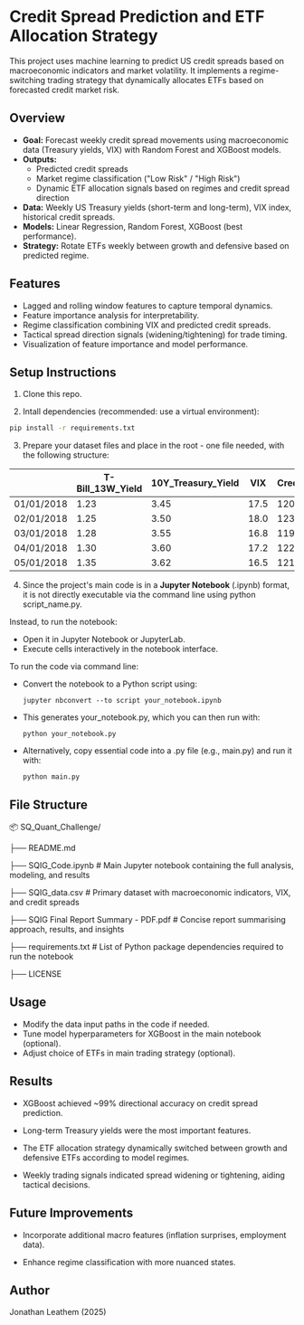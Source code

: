 # Credit Spread Prediction and ETF Allocation Strategy

This project uses machine learning to predict US credit spreads based on macroeconomic indicators and market volatility. It implements a regime-switching trading strategy that dynamically allocates ETFs based on forecasted credit market risk.

## Overview

- **Goal:** Forecast weekly credit spread movements using macroeconomic data (Treasury yields, VIX) with Random Forest and XGBoost models.
- **Outputs:** 
  - Predicted credit spreads
  - Market regime classification ("Low Risk" / "High Risk")
  - Dynamic ETF allocation signals based on regimes and credit spread direction
- **Data:** Weekly US Treasury yields (short-term and long-term), VIX index, historical credit spreads.
- **Models:** Linear Regression, Random Forest, XGBoost (best performance).
- **Strategy:** Rotate ETFs weekly between growth and defensive based on predicted regime.

## Features

- Lagged and rolling window features to capture temporal dynamics.
- Feature importance analysis for interpretability.
- Regime classification combining VIX and predicted credit spreads.
- Tactical spread direction signals (widening/tightening) for trade timing.
- Visualization of feature importance and model performance.

## Setup Instructions

1. Clone this repo.
   
2. Intall dependencies (recommended: use a virtual environment):
  ```bash
  pip install -r requirements.txt
  ```

3. Prepare your dataset files and place in the root - one file needed, with the following structure:

|            | T-Bill_13W_Yield   | 10Y_Treasury_Yield | VIX   | Credit_Spread |
|------------|--------------------|--------------------|-------|---------------|
| 01/01/2018 | 1.23               | 3.45               | 17.5  | 120           |
| 02/01/2018 | 1.25               | 3.50               | 18.0  | 123           |
| 03/01/2018 | 1.28               | 3.55               | 16.8  | 119           |
| 04/01/2018 | 1.30               | 3.60               | 17.2  | 122           |
| 05/01/2018 | 1.35               | 3.62               | 16.5  | 121           |

4. Since the project's main code is in a **Jupyter Notebook** (.ipynb) format, it is not directly executable via the command line using python script_name.py.

Instead, to run the notebook:
  - Open it in Jupyter Notebook or JupyterLab.
  - Execute cells interactively in the notebook interface.

To run the code via command line:
  - Convert the notebook to a Python script using:
    ```
    jupyter nbconvert --to script your_notebook.ipynb
    ```
  - This generates your_notebook.py, which you can then run with:
    ```
    python your_notebook.py
    ```
  - Alternatively, copy essential code into a .py file (e.g., main.py) and run it with:
    ```
    python main.py
    ```

## File Structure

📦 SQ_Quant_Challenge/

├── README.md

├── SQIG_Code.ipynb              # Main Jupyter notebook containing the full analysis, modeling, and results

├── SQIG_data.csv                # Primary dataset with macroeconomic indicators, VIX, and credit spreads

├── SQIG Final Report Summary - PDF.pdf  # Concise report summarising approach, results, and insights

├── requirements.txt             # List of Python package dependencies required to run the notebook

├── LICENSE

## Usage

- Modify the data input paths in the code if needed.
- Tune model hyperparameters for XGBoost in the main notebook (optional).
- Adjust choice of ETFs in main trading strategy (optional).

## Results

- XGBoost achieved ~99% directional accuracy on credit spread prediction.

- Long-term Treasury yields were the most important features.

- The ETF allocation strategy dynamically switched between growth and defensive ETFs according to model regimes.

- Weekly trading signals indicated spread widening or tightening, aiding tactical decisions.

## Future Improvements

- Incorporate additional macro features (inflation surprises, employment data).

- Enhance regime classification with more nuanced states.

## Author

Jonathan Leathem (2025)


